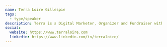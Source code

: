 ```yaml
---
name: Terra Loire Gillespie
tags:
  - type/speaker
description: Terra is a Digital Marketer, Organizer and Fundraiser with vast experience in political campaigns, the non-profit sector, and grassroots activism.
social:
  website: https://www.terraloire.com
  linkedin: https://www.linkedin.com/in/terraloire/
---
```


